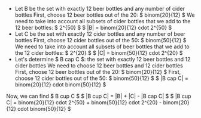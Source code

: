 <ul>
<li> Let B be the set with exactly 12 beer bottles and any number of cider bottles 
First, choose 12 beer bottles out of the 20: $ binom{20}{12} $ 
We need to take into account all subsets of cider bottles that we add to the 12 beer bottles: $ 2^{50} $ 
$ |B| = binom{20}{12} cdot 2^{50} $
	<li> Let C be the set with exactly 12 cider bottles and any number of beer bottles 
	      First, choose 12 cider bottles out of the 50: $ binom{50}{12} $ 
	      We need to take into account all subsets of beer bottles that we add to the 12 cider bottles: $ 2^{20} $ 
	      $ |C| = binom{50}{12} cdot 2^{20} $
	<li> Let's determine $ B cap C $: the set with exactly 12 beer bottles and 12 cider bottles 
	      We need to choose 12 beer bottles and 12 cider bottles 
	      First, choose 12 beer bottles out of the 20: $ binom{20}{12} $ 
	      First, choose 12 cider bottles out of the 50: $ binom{50}{12} $ 
	      $ |B cap C| = binom{20}{12} cdot binom{50}{12} $
</ul>
Now, we can find $ B cup C $ 
$ |B cup C| = |B| + |C| - |B cap C| $ 
$ |B cup C| = binom{20}{12} cdot 2^{50} + binom{50}{12} cdot 2^{20} - binom{20}{12} cdot binom{50}{12} $
